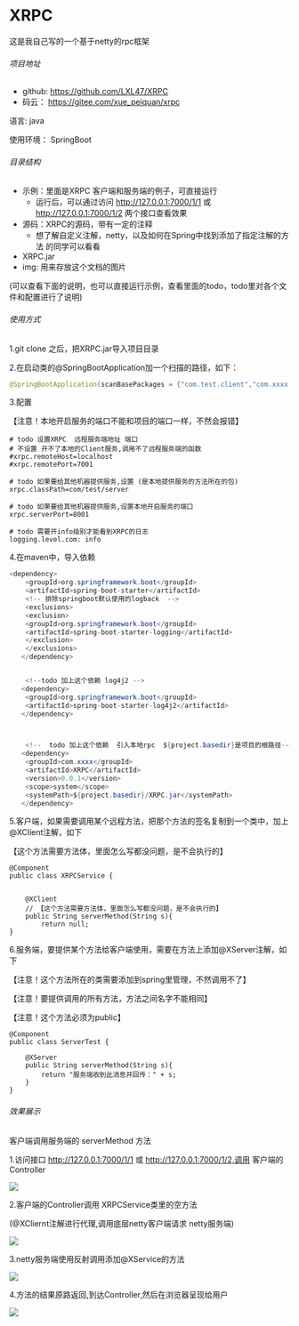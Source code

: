 # XRPC

这是我自己写的一个基于netty的rpc框架



###### 项目地址

- github:	https://github.com/LXL47/XRPC
- 码云：     https://gitee.com/xue_peiquan/xrpc





语言:			java

使用环境： SpringBoot





###### 目录结构

- 示例：里面是XRPC 客户端和服务端的例子，可直接运行
  - 运行后，可以通过访问 http://127.0.0.1:7000/1/1 或 http://127.0.0.1:7000/1/2 两个接口查看效果
- 源码：XRPC的源码，带有一定的注释
  - 想了解自定义注解，netty，以及如何在Spring中找到添加了指定注解的方法 的同学可以看看
- XRPC.jar  
- img:  用来存放这个文档的图片







(可以查看下面的说明，也可以直接运行示例，查看里面的todo，todo里对各个文件和配置进行了说明)

###### 使用方式

1.git clone 之后，把XRPC.jar导入项目目录



2.在启动类的@SpringBootApplication加一个扫描的路径，如下：

```java
@SpringBootApplication(scanBasePackages = {"com.test.client","com.xxxx.xrpc.rpc"})
```



3.配置

【注意！本地开启服务的端口不能和项目的端口一样，不然会报错】

```
# todo 设置XRPC  远程服务端地址 端口
# 不设置 开不了本地的Client服务,调用不了远程服务端的函数
#xrpc.remoteHost=localhost
#xrpc.remotePort=7001

# todo 如果要给其他机器提供服务,设置 (是本地提供服务的方法所在的包)
xrpc.classPath=com/test/server

# todo 如果要给其他机器提供服务,设置本地开启服务的端口
xrpc.serverPort=8001

# todo 需要开info级别才能看到XRPC的日志
logging.level.com: info
```



4.在maven中，导入依赖

```java
<dependency>
    <groupId>org.springframework.boot</groupId>
    <artifactId>spring-boot-starter</artifactId>
    <!-- 排除springboot默认使用的logback  -->
    <exclusions>
    <exclusion>
    <groupId>org.springframework.boot</groupId>
    <artifactId>spring-boot-starter-logging</artifactId>
    </exclusion>
    </exclusions>
   </dependency>


    <!--todo 加上这个依赖 log4j2 -->
   <dependency>
    <groupId>org.springframework.boot</groupId>
    <artifactId>spring-boot-starter-log4j2</artifactId>
   </dependency>



    <!--  todo 加上这个依赖  引入本地rpc  ${project.basedir}是项目的根路径-->
   <dependency>
    <groupId>com.xxxx</groupId>
    <artifactId>XRPC</artifactId>
    <version>0.0.1</version>
    <scope>system</scope>
    <systemPath>${project.basedir}/XRPC.jar</systemPath>
   </dependency>
```



5.客户端，如果需要调用某个远程方法，把那个方法的签名复制到一个类中，加上@XClient注解，如下

【这个方法需要方法体，里面怎么写都没问题，是不会执行的】

```
@Component
public class XRPCService {


    @XClient
    // 【这个方法需要方法体，里面怎么写都没问题，是不会执行的】
    public String serverMethod(String s){
        return null;
}
```



6.服务端，要提供某个方法给客户端使用，需要在方法上添加@XServer注解，如下

【注意！这个方法所在的类需要添加到spring里管理，不然调用不了】

【注意！要提供调用的所有方法，方法之间名字不能相同】

【注意！这个方法必须为public】

```
@Component
public class ServerTest {

    @XServer
    public String serverMethod(String s){
        return "服务端收到此消息并回传：" + s;
    }
}
```







###### 效果展示

客户端调用服务端的 serverMethod 方法



1.访问接口   http://127.0.0.1:7000/1/1 或 http://127.0.0.1:7000/1/2,调用  客户端的Controller

![](http://blog.xpqly.love/WD1NCU79SHQ7X%28YLJTV4SF4.png)







2.客户端的Controller调用 XRPCService类里的空方法

(@XCliernt注解进行代理,调用底层netty客户端请求 netty服务端)

![](http://blog.xpqly.love/N0%28ISMZ%7B6DTW~%25YNP0Y%2856M.png)







3.netty服务端使用反射调用添加@XService的方法

![](http://blog.xpqly.love/28%40AFNRDG74ES%7B~_PCG5%60%5BR.png)







4.方法的结果原路返回,到达Controller,然后在浏览器呈现给用户

![](http://blog.xpqly.love/%2497LPQ20%7BT7%7BD%5D4VXA9%5DUMJ.png)

